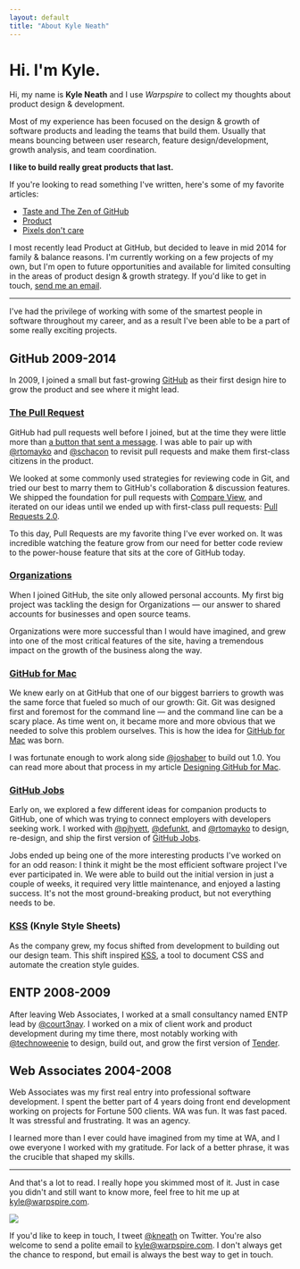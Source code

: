 ```yaml
---
layout: default
title: "About Kyle Neath"
---
```


# Hi. I'm Kyle.

Hi, my name is **Kyle Neath** and I use _Warpspire_ to collect my thoughts about product design & development.

Most of my experience has been focused on the design & growth of software products and leading the teams that build them. Usually that means bouncing between user research, feature design/development, growth analysis, and team coordination.

**I like to build really great products that last.**

If you're looking to read something I've written, here's some of my favorite articles:

* [Taste and The Zen of GitHub](/posts/taste/)
* [Product](/posts/product/)
* [Pixels don't care](/posts/pixels-dont-care/)

I most recently lead Product at GitHub, but decided to leave in mid 2014 for family & balance reasons. I'm currently working on a few projects of my own, but I'm open to future opportunities and available for limited consulting in the areas of product design & growth strategy. If you'd like to get in touch, <a href="mailto:kyle@warpspire.com">send me an email</a>.

* * * *

I've had the privilege of working with some of the smartest people in software throughout my career, and as a result I've been able to be a part of some really exciting projects.

## GitHub 2009-2014

In 2009, I joined a small but fast-growing [GitHub](https://github.com) as their first design hire to grow the product and see where it might lead.

### [The Pull Request](https://github.com/blog/712-pull-requests-2-0)

GitHub had pull requests well before I joined, but at the time they were little more than [a button that sent a message](https://github.com/blog/3-oh-yeah-there-s-pull-requests-now). I was able to pair up with [@rtomayko](http://2ndscale.com/) and [@schacon](http://scottchacon.com/) to revisit pull requests and make them first-class citizens in the product.

We looked at some commonly used strategies for reviewing code in Git, and tried our best to marry them to GitHub's collaboration & discussion features. We shipped the foundation for pull requests with [Compare View](https://github.com/blog/612-introducing-github-compare-view), and iterated on our ideas until we ended up with first-class pull requests: [Pull Requests 2.0](https://github.com/blog/712-pull-requests-2-0).

To this day, Pull Requests are my favorite thing I've ever worked on. It was incredible watching the feature grow from our need for better code review to the power-house feature that sits at the core of GitHub today.

### [Organizations](https://github.com/blog/674-introducing-organizations)

When I joined GitHub, the site only allowed personal accounts. My first big project was tackling the design for Organizations — our answer to shared accounts for businesses and open source teams.

Organizations were more successful than I would have imagined, and grew into one of the most critical features of the site, having a tremendous impact on the growth of the business along the way.

### [GitHub for Mac](https://github.com/blog/878-announcing-github-for-mac)

We knew early on at GitHub that one of our biggest barriers to growth was the same force that fueled so much of our growth: Git. Git was designed first and foremost for the command line — and the command line can be a scary place. As time went on, it became more and more obvious that we needed to solve this problem ourselves. This is how the idea for [GitHub for Mac](https://mac.github.com) was born.

I was fortunate enough to work along side [@joshaber](https://joshaber.github.io/) to build out 1.0. You can read more about that process in my article [Designing GitHub for Mac](http://warpspire.com/posts/designing-github-mac/).

### [GitHub Jobs](https://github.com/blog/687-github-jobs-pre-launch)

Early on, we explored a few different ideas for companion products to GitHub, one of which was trying to connect employers with developers seeking work. I worked with [@pjhyett](http://hyett.com/), [@defunkt](https://github.com/defunkt), and [@rtomayko](http://2ndscale.com) to design, re-design, and ship the first version of [GitHub Jobs](https://jobs.github.com).

Jobs ended up being one of the more interesting products I've worked on for an odd reason: I think it might be the most efficient software project I've ever participated in. We were able to build out the initial version in just a couple of weeks, it required very little maintenance, and enjoyed a lasting success. It's not the most ground-breaking product, but not everything needs to be.

### [KSS](/posts/kss/) (Knyle Style Sheets)

As the company grew, my focus shifted from development to building out our design team. This shift inspired [KSS](https://github.com/kneath/kss), a tool to document CSS and automate the creation style guides.

## ENTP 2008-2009

After leaving Web Associates, I worked at a small consultancy named ENTP lead by [@court3nay](https://twitter.com/court3nay). I worked on a mix of client work and product development during my time there, most notably working with [@technoweenie](http://techno-weenie.net/) to design, build out, and grow the first version of [Tender](https://tenderapp.com).

## Web Associates 2004-2008

Web Associates was my first real entry into professional software development. I spent the better part of 4 years doing front end development working on projects for Fortune 500 clients. WA was fun. It was fast paced. It was stressful and frustrating. It was an agency.

I learned more than I ever could have imagined from my time at WA, and I owe everyone I worked with my gratitude. For lack of a better phrase, it was the crucible that shaped my skills.

* * * *

And that's a lot to read. I really hope you skimmed most of it. Just in case you didn't and still want to know more, feel free to hit me up at <kyle@warpspire.com>.

<div class="about-image">
  <img src="http://assets.warpspire.com/images/site/dubious-kyle.jpg" />
</div>

<div class="keep-in-touch">
  <p>
    If you'd like to keep in touch, I tweet <a href="https://twitter.com/kneath">@kneath</a> on Twitter. You're also welcome to send a polite email to <a href="mailto:kyle@warpspire.com">kyle@warpspire.com</a>. I don't always get the chance to respond, but email is always the best way to get in touch.
  </p>
</div>
